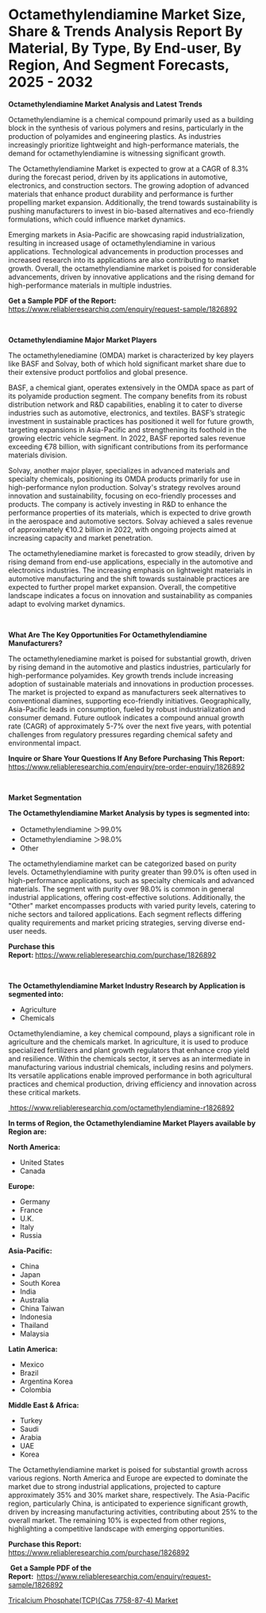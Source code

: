 <p><h1>Octamethylendiamine Market Size, Share & Trends Analysis Report By Material, By Type, By End-user, By Region, And Segment Forecasts, 2025 - 2032</h1></p><p><strong>Octamethylendiamine Market Analysis and Latest Trends</strong></p>
<p><p>Octamethylendiamine is a chemical compound primarily used as a building block in the synthesis of various polymers and resins, particularly in the production of polyamides and engineering plastics. As industries increasingly prioritize lightweight and high-performance materials, the demand for octamethylendiamine is witnessing significant growth. </p><p>The Octamethylendiamine Market is expected to grow at a CAGR of 8.3% during the forecast period, driven by its applications in automotive, electronics, and construction sectors. The growing adoption of advanced materials that enhance product durability and performance is further propelling market expansion. Additionally, the trend towards sustainability is pushing manufacturers to invest in bio-based alternatives and eco-friendly formulations, which could influence market dynamics.</p><p>Emerging markets in Asia-Pacific are showcasing rapid industrialization, resulting in increased usage of octamethylendiamine in various applications. Technological advancements in production processes and increased research into its applications are also contributing to market growth. Overall, the octamethylendiamine market is poised for considerable advancements, driven by innovative applications and the rising demand for high-performance materials in multiple industries.</p></p>
<p><strong>Get a Sample PDF of the Report:&nbsp;</strong> <a href="https://www.reliableresearchiq.com/enquiry/request-sample/1826892?utm_campaign=2122&utm_medium=2&utm_source=Github&utm_content=ia&utm_term=03022025&utm_id=octamethylendiamine">https://www.reliableresearchiq.com/enquiry/request-sample/1826892</a></p>
<p>&nbsp;</p>
<p><strong>Octamethylendiamine Major Market Players</strong></p>
<p><p>The octamethylenediamine (OMDA) market is characterized by key players like BASF and Solvay, both of which hold significant market share due to their extensive product portfolios and global presence.</p><p>BASF, a chemical giant, operates extensively in the OMDA space as part of its polyamide production segment. The company benefits from its robust distribution network and R&D capabilities, enabling it to cater to diverse industries such as automotive, electronics, and textiles. BASF’s strategic investment in sustainable practices has positioned it well for future growth, targeting expansions in Asia-Pacific and strengthening its foothold in the growing electric vehicle segment. In 2022, BASF reported sales revenue exceeding €78 billion, with significant contributions from its performance materials division.</p><p>Solvay, another major player, specializes in advanced materials and specialty chemicals, positioning its OMDA products primarily for use in high-performance nylon production. Solvay's strategy revolves around innovation and sustainability, focusing on eco-friendly processes and products. The company is actively investing in R&D to enhance the performance properties of its materials, which is expected to drive growth in the aerospace and automotive sectors. Solvay achieved a sales revenue of approximately €10.2 billion in 2022, with ongoing projects aimed at increasing capacity and market penetration.</p><p>The octamethylenediamine market is forecasted to grow steadily, driven by rising demand from end-use applications, especially in the automotive and electronics industries. The increasing emphasis on lightweight materials in automotive manufacturing and the shift towards sustainable practices are expected to further propel market expansion. Overall, the competitive landscape indicates a focus on innovation and sustainability as companies adapt to evolving market dynamics.</p></p>
<p>&nbsp;</p>
<p><strong>What Are The Key Opportunities For Octamethylendiamine Manufacturers?</strong></p>
<p><p>The octamethylenediamine market is poised for substantial growth, driven by rising demand in the automotive and plastics industries, particularly for high-performance polyamides. Key growth trends include increasing adoption of sustainable materials and innovations in production processes. The market is projected to expand as manufacturers seek alternatives to conventional diamines, supporting eco-friendly initiatives. Geographically, Asia-Pacific leads in consumption, fueled by robust industrialization and consumer demand. Future outlook indicates a compound annual growth rate (CAGR) of approximately 5-7% over the next five years, with potential challenges from regulatory pressures regarding chemical safety and environmental impact.</p></p>
<p><strong>Inquire or Share Your Questions If Any Before Purchasing This Report:</strong> <a href="https://www.reliableresearchiq.com/enquiry/pre-order-enquiry/1826892?utm_campaign=2122&utm_medium=2&utm_source=Github&utm_content=ia&utm_term=03022025&utm_id=octamethylendiamine">https://www.reliableresearchiq.com/enquiry/pre-order-enquiry/1826892</a></p>
<p>&nbsp;</p>
<p><strong>Market Segmentation</strong></p>
<p><strong>The Octamethylendiamine Market Analysis by types is segmented into:</strong></p>
<p><ul><li>Octamethylendiamine ＞99.0%</li><li>Octamethylendiamine ＞98.0%</li><li>Other</li></ul></p>
<p><p>The octamethylendiamine market can be categorized based on purity levels. Octamethylendiamine with purity greater than 99.0% is often used in high-performance applications, such as specialty chemicals and advanced materials. The segment with purity over 98.0% is common in general industrial applications, offering cost-effective solutions. Additionally, the "Other" market encompasses products with varied purity levels, catering to niche sectors and tailored applications. Each segment reflects differing quality requirements and market pricing strategies, serving diverse end-user needs.</p></p>
<p><strong>Purchase this Report:&nbsp;</strong><a href="https://www.reliableresearchiq.com/purchase/1826892?utm_campaign=2122&utm_medium=2&utm_source=Github&utm_content=ia&utm_term=03022025&utm_id=octamethylendiamine">https://www.reliableresearchiq.com/purchase/1826892</a></p>
<p>&nbsp;</p>
<p><strong>The Octamethylendiamine Market Industry Research by Application is segmented into:</strong></p>
<p><ul><li>Agriculture</li><li>Chemicals</li></ul></p>
<p><p>Octamethylendiamine, a key chemical compound, plays a significant role in agriculture and the chemicals market. In agriculture, it is used to produce specialized fertilizers and plant growth regulators that enhance crop yield and resilience. Within the chemicals sector, it serves as an intermediate in manufacturing various industrial chemicals, including resins and polymers. Its versatile applications enable improved performance in both agricultural practices and chemical production, driving efficiency and innovation across these critical markets.</p></p>
<p><a href="https://www.reliableresearchiq.com/octamethylendiamine-r1826892?utm_campaign=2122&utm_medium=2&utm_source=Github&utm_content=ia&utm_term=03022025&utm_id=octamethylendiamine">&nbsp;https://www.reliableresearchiq.com/octamethylendiamine-r1826892</a></p>
<p><strong>In terms of Region, the Octamethylendiamine Market Players available by Region are:</strong></p>
<p>
    <p> <strong> North America: </strong>
        <ul>
            <li>United States</li>
            <li>Canada</li>
        </ul>
        </p> 
    <p> <strong> Europe: </strong>
        <ul>
            <li>Germany</li>
            <li>France</li>
            <li>U.K.</li>
            <li>Italy</li>
            <li>Russia</li>
        </ul>
        </p> 
    <p> <strong> Asia-Pacific: </strong>
        <ul>
            <li>China</li>
            <li>Japan</li>
            <li>South Korea</li>
            <li>India</li>
            <li>Australia</li>
            <li>China Taiwan</li>
            <li>Indonesia</li>
            <li>Thailand</li>
            <li>Malaysia</li>
        </ul>
        </p> 
    <p> <strong> Latin America: </strong>
        <ul>
            <li>Mexico</li>
            <li>Brazil</li>
            <li>Argentina Korea</li>
            <li>Colombia</li>
        </ul>
        </p> 
    <p> <strong> Middle East & Africa: </strong>
        <ul>
            <li>Turkey</li>
            <li>Saudi</li>
            <li>Arabia</li>
            <li>UAE</li>
            <li>Korea</li>
        </ul>
    </p>
    </p>
<p><p>The Octamethylendiamine market is poised for substantial growth across various regions. North America and Europe are expected to dominate the market due to strong industrial applications, projected to capture approximately 35% and 30% market share, respectively. The Asia-Pacific region, particularly China, is anticipated to experience significant growth, driven by increasing manufacturing activities, contributing about 25% to the overall market. The remaining 10% is expected from other regions, highlighting a competitive landscape with emerging opportunities.</p></p>
<p><strong>Purchase this Report: </strong><a href="https://www.reliableresearchiq.com/purchase/1826892?utm_campaign=2122&utm_medium=2&utm_source=Github&utm_content=ia&utm_term=03022025&utm_id=octamethylendiamine">https://www.reliableresearchiq.com/purchase/1826892</a></p>
<p>&nbsp;<strong>Get a Sample PDF of the Report:&nbsp;&nbsp;</strong><a href="https://www.reliableresearchiq.com/enquiry/request-sample/1826892?utm_campaign=2122&utm_medium=2&utm_source=Github&utm_content=ia&utm_term=03022025&utm_id=octamethylendiamine">https://www.reliableresearchiq.com/enquiry/request-sample/1826892</a></p>
<p><strong></strong></p>
<p><p><a href="https://github.com/angelajermaine/Market-Research-Report-List-5/blob/main/tricalcium-phosphatetcpcas-7758-87-4-market.md?utm_campaign=2122&utm_medium=2&utm_source=Github&utm_content=ia&utm_term=03022025&utm_id=octamethylendiamine">Tricalcium Phosphate(TCP)(Cas 7758-87-4) Market</a></p></p>